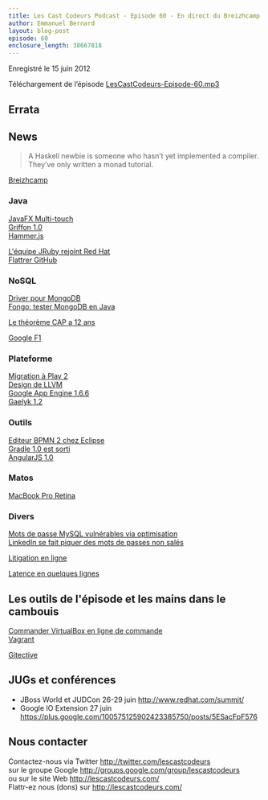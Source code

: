 ```yaml
---
title: Les Cast Codeurs Podcast - Episode 60 - En direct du Breizhcamp
author: Emmanuel Bernard
layout: blog-post
episode: 60
enclosure_length: 38667818
---
```

Enregistré le 15 juin 2012

Téléchargement de l’épisode [LesCastCodeurs-Episode-60.mp3](http://traffic.libsyn.com/lescastcodeurs/LesCastCodeurs-Episode-60.mp3)

## Errata

## News

> A Haskell newbie is someone who hasn’t yet implemented a compiler. They’ve only written a monad tutorial.

[Breizhcamp](http://www.breizhcamp.org/)

### Java

[JavaFX Multi-touch](http://mail.openjdk.java.net/pipermail/openjfx-dev/2012-May/002010.html)  
[Griffon 1.0](http://bit.ly/Njrbks)  
[Hammer.js](http://eightmedia.github.com/hammer.js/)  

[L'équipe JRuby rejoint Red Hat](http://www.rubyinside.com/jruby-redhat-5856.html)  
[Flattrer GitHub](http://blog.flattr.net/2012/02/winter-update-github-tweets-extensions/)

### NoSQL

[Driver pour MongoDB](http://jongo.org/)  
[Fongo: tester MongoDB en Java](https://github.com/foursquare/fongo)  

[Le théorème CAP a 12 ans](http://www.infoq.com/articles/cap-twelve-years-later-how-the-rules-have-changed)  

[Google F1](http://research.google.com/pubs/pub38125.html)  

### Plateforme

[Migration à Play 2](http://raibledesigns.com/rd/entry/upgrading_to_play_2_anorm)  
[Design de LLVM](http://www.drdobbs.com/architecture-and-design/240001128)  
[Google App Engine 1.6.6](http://googleappengine.blogspot.fr/2012/05/166-sdk-released.html)  
[Gaelyk 1.2](http://gaelyk.appspot.com/download)  

### Outils

[Editeur BPMN 2 chez Eclipse](http://kverlaen.blogspot.ca/2012/06/new-bpmn2-eclipse-plugin.html)  
[Gradle 1.0 est sorti](http://forums.gradle.org/gradle/topics/gradle_1_0_released)  
[AngularJS 1.0](http://googledevelopers.blogspot.fr/2012/06/better-web-templating-with-angularjs-10.html)  

### Matos

[MacBook Pro Retina](http://www.apple.com/fr/macbook-pro/)

### Divers

[Mots de passe MySQL vulnérables via optimisation](https://community.rapid7.com/community/metasploit/blog/2012/06/11/cve-2012-2122-a-tragically-comedic-security-flaw-in-mysql)  
[LinkedIn se fait piquer des mots de passes non salés](http://reut.rs/KhE1tn)

[Litigation en ligne](http://www.judge.me/)  

[Latence en quelques lignes](https://gist.github.com/2841832)  

## Les outils de l'épisode et les mains dans le cambouis

[Commander VirtualBox en ligne de commande](http://emmanuelbernard.com/blog/2012/06/05/how-to-control-virtualbox-instancesfrom-the-command-line/)  
[Vagrant](http://vagrantup.com/)  

[Gitective](https://github.com/kevinsawicki/gitective)

## JUGs et conférences

- JBoss World et JUDCon 26-29 juin <http://www.redhat.com/summit/>
- Google IO Extension 27 juin <https://plus.google.com/100575125902423385750/posts/5ESacFpF576>

## Nous contacter

Contactez-nous via Twitter <http://twitter.com/lescastcodeurs>  
sur le groupe Google <http://groups.google.com/group/lescastcodeurs>  
ou sur le site Web <http://lescastcodeurs.com/>  
Flattr-ez nous (dons) sur <http://lescastcodeurs.com/>